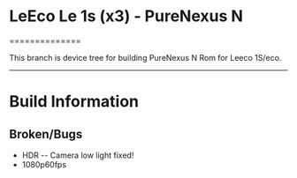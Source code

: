 # LeEco Le 1s (x3) - PureNexus N
==============

This branch is device tree for building PureNexus N Rom for Leeco 1S/eco.

---

# Build Information

## Broken/Bugs
* HDR -- Camera low light fixed!
* 1080p60fps
